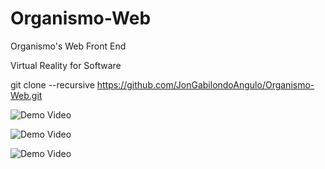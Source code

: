 # Organismo-Web
Organismo's Web Front End

Virtual Reality for Software


git clone --recursive https://github.com/JonGabilondoAngulo/Organismo-Web.git

![Demo Video](https://j.gifs.com/zm2J1Y.gif)

![Demo Video](https://j.gifs.com/k5Jv1Y.gif)

![Demo Video](https://j.gifs.com/wjYLBm.gif)



